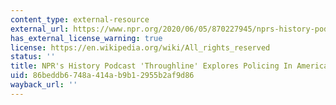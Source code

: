```yaml
---
content_type: external-resource
external_url: https://www.npr.org/2020/06/05/870227945/nprs-history-podcast-throughline-explores-policing-in-america
has_external_license_warning: true
license: https://en.wikipedia.org/wiki/All_rights_reserved
status: ''
title: NPR's History Podcast 'Throughline' Explores Policing In America
uid: 86beddb6-748a-414a-b9b1-2955b2af9d86
wayback_url: ''
---
```

